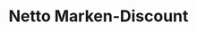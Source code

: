 ---
title: "Netto Marken-Discount"
url: /naumburg-saale/netto-marken-discount-koesener-strasse/
shop: Supermarkt
---